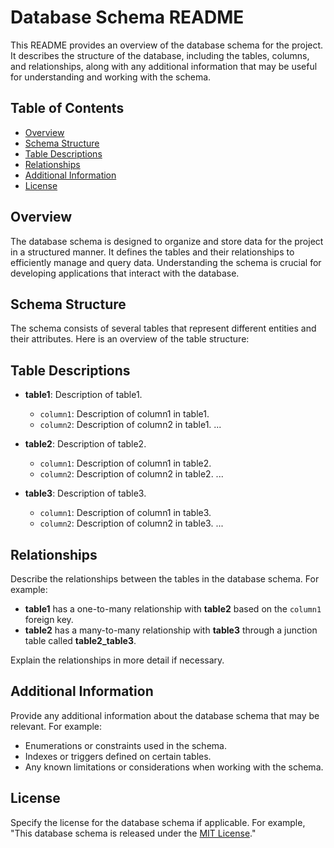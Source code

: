 # Database Schema README

This README provides an overview of the database schema for the project. It describes the structure of the database, including the tables, columns, and relationships, along with any additional information that may be useful for understanding and working with the schema.

## Table of Contents
- [Overview](#overview)
- [Schema Structure](#schema-structure)
- [Table Descriptions](#table-descriptions)
- [Relationships](#relationships)
- [Additional Information](#additional-information)
- [License](#license)

## Overview

The database schema is designed to organize and store data for the project in a structured manner. It defines the tables and their relationships to efficiently manage and query data. Understanding the schema is crucial for developing applications that interact with the database.

## Schema Structure

The schema consists of several tables that represent different entities and their attributes. Here is an overview of the table structure:


## Table Descriptions

- **table1**: Description of table1.
  - `column1`: Description of column1 in table1.
  - `column2`: Description of column2 in table1.
  ...

- **table2**: Description of table2.
  - `column1`: Description of column1 in table2.
  - `column2`: Description of column2 in table2.
  ...

- **table3**: Description of table3.
  - `column1`: Description of column1 in table3.
  - `column2`: Description of column2 in table3.
  ...

## Relationships

Describe the relationships between the tables in the database schema. For example:

- **table1** has a one-to-many relationship with **table2** based on the `column1` foreign key.
- **table2** has a many-to-many relationship with **table3** through a junction table called **table2_table3**.

Explain the relationships in more detail if necessary.

## Additional Information

Provide any additional information about the database schema that may be relevant. For example:

- Enumerations or constraints used in the schema.
- Indexes or triggers defined on certain tables.
- Any known limitations or considerations when working with the schema.

## License

Specify the license for the database schema if applicable. For example, "This database schema is released under the [MIT License](LICENSE)."
